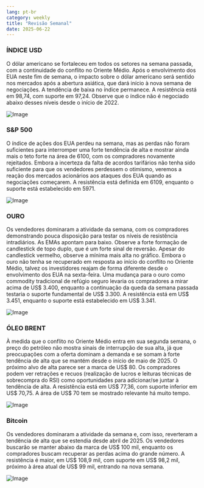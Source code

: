 ```yaml
---
lang: pt-br
category: weekly
title: "Revisão Semanal"
date: 2025-06-22
---
```


### ÍNDICE USD

O dólar americano se fortaleceu em todos os setores na semana passada, com a continuidade do conflito no Oriente Médio. Após o envolvimento dos EUA neste fim de semana, o impacto sobre o dólar americano será sentido nos mercados após a abertura asiática, que dará início à nova semana de negociações. A tendência de baixa no índice permanece. A resistência está em 98,74, com suporte em 97,24. Observe que o índice não é negociado abaixo desses níveis desde o início de 2022.

![Image](https://markleighedu.github.io/img/Jun-2025/22-Jun-2025/usdindex.jpg)

### S&P 500

O índice de ações dos EUA perdeu na semana, mas as perdas não foram suficientes para interromper uma forte tendência de alta e mostrar ainda mais o teto forte na área de 6100, com os compradores novamente rejeitados. Embora a incerteza da falta de acordos tarifários não tenha sido suficiente para que os vendedores perdessem o otimismo, veremos a reação dos mercados acionários aos ataques dos EUA quando as negociações começarem. A resistência está definida em 6109, enquanto o suporte está estabelecido em 5971.

![Image](https://markleighedu.github.io/img/Jun-2025/22-Jun-2025/sp500.jpg)

### OURO

Os vendedores dominaram a atividade da semana, com os compradores demonstrando pouca disposição para testar os níveis de resistência intradiários. As EMAs apontam para baixo. Observe a forte formação de candlestick de topo duplo, que é um forte sinal de reversão. Apesar do candlestick vermelho, observe a mínima mais alta no gráfico. Embora o ouro não tenha se recuperado em resposta ao início do conflito no Oriente Médio, talvez os investidores reajam de forma diferente desde o envolvimento dos EUA na sexta-feira. Uma mudança para o ouro como commodity tradicional de refúgio seguro levaria os compradores a mirar acima de US$ 3.400, enquanto a continuação da queda da semana passada testaria o suporte fundamental de US$ 3.300. A resistência está em US$ 3.451, enquanto o suporte está estabelecido em US$ 3.341.

![Image](https://markleighedu.github.io/img/Jun-2025/22-Jun-2025/gold.jpg)

### ÓLEO BRENT

À medida que o conflito no Oriente Médio entra em sua segunda semana, o preço do petróleo não mostra sinais de interrupção de sua alta, já que preocupações com a oferta dominam a demanda e se somam à forte tendência de alta que se mantém desde o início de maio de 2025. O próximo alvo de alta parece ser a marca de US$ 80. Os compradores podem ver retrações e recuos (realização de lucros e leituras técnicas de sobrecompra do RSI) como oportunidades para adicionar/se juntar à tendência de alta. A resistência está em US$ 77,36, com suporte inferior em US$ 70,75. A área de US$ 70 tem se mostrado relevante há muito tempo.

![Image](https://markleighedu.github.io/img/Jun-2025/22-Jun-2025/brentoil.jpg)

### Bitcoin

Os vendedores dominaram a atividade da semana e, com isso, reverteram a tendência de alta que se estendia desde abril de 2025. Os vendedores buscarão se manter abaixo da marca de US$ 100 mil, enquanto os compradores buscam recuperar as perdas acima do grande número. A resistência é maior, em US$ 108,9 mil, com suporte em US$ 98,2 mil, próximo à área atual de US$ 99 mil, entrando na nova semana.

![Image](https://markleighedu.github.io/img/Jun-2025/22-Jun-2025/bitcoin.jpg)

